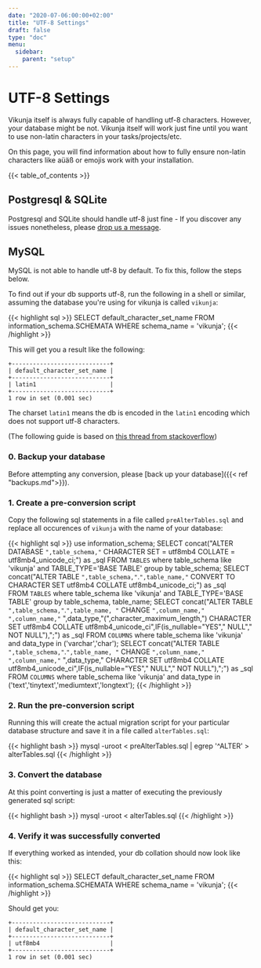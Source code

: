 ```yaml
---
date: "2020-07-06:00:00+02:00"
title: "UTF-8 Settings"
draft: false
type: "doc"
menu:
  sidebar:
    parent: "setup"
---
```


# UTF-8 Settings

Vikunja itself is always fully capable of handling utf-8 characters.
However, your database might be not. 
Vikunja itself will work just fine until you want to use non-latin characters in your tasks/projects/etc.

On this page, you will find information about how to fully ensure non-latin characters like aüäß or emojis work 
with your installation.

{{< table_of_contents >}}

## Postgresql & SQLite

Postgresql and SQLite should handle utf-8 just fine - If you discover any issues nonetheless, please 
[drop us a message](https://vikunja.io/contact/).

## MySQL

MySQL is not able to handle utf-8 by default.
To fix this, follow the steps below.

To find out if your db supports utf-8, run the following in a shell or similar, assuming the database 
you're using for vikunja is called `vikunja`:

{{< highlight sql >}}
SELECT default_character_set_name FROM information_schema.SCHEMATA WHERE schema_name = 'vikunja';
{{< /highlight >}}

This will get you a result like the following:

```
+----------------------------+
| default_character_set_name |
+----------------------------+
| latin1                     |
+----------------------------+
1 row in set (0.001 sec)
```

The charset `latin1` means the db is encoded in the `latin1` encoding which does not support utf-8 characters.

(The following guide is based on [this thread from stackoverflow](https://dba.stackexchange.com/a/104866))

### 0. Backup your database

Before attempting any conversion, please [back up your database]({{< ref "backups.md">}}).

### 1. Create a pre-conversion script

Copy the following sql statements in a file called `preAlterTables.sql` and replace all occurences of `vikunja` with 
the name of your database:

{{< highlight sql >}}
use information_schema;
SELECT concat("ALTER DATABASE `",table_schema,"` CHARACTER SET = utf8mb4 COLLATE = utf8mb4_unicode_ci;") as _sql 
FROM `TABLES` where table_schema like 'vikunja' and TABLE_TYPE='BASE TABLE' group by table_schema;
SELECT concat("ALTER TABLE `",table_schema,"`.`",table_name,"` CONVERT TO CHARACTER SET utf8mb4 COLLATE utf8mb4_unicode_ci;") as _sql  
FROM `TABLES` where table_schema like 'vikunja' and TABLE_TYPE='BASE TABLE' group by table_schema, table_name;
SELECT concat("ALTER TABLE `",table_schema,"`.`",table_name, "` CHANGE `",column_name,"` `",column_name,"` ",data_type,"(",character_maximum_length,") CHARACTER SET utf8mb4 COLLATE utf8mb4_unicode_ci",IF(is_nullable="YES"," NULL"," NOT NULL"),";") as _sql 
FROM `COLUMNS` where table_schema like 'vikunja' and data_type in ('varchar','char');
SELECT concat("ALTER TABLE `",table_schema,"`.`",table_name, "` CHANGE `",column_name,"` `",column_name,"` ",data_type," CHARACTER SET utf8mb4 COLLATE utf8mb4_unicode_ci",IF(is_nullable="YES"," NULL"," NOT NULL"),";") as _sql 
FROM `COLUMNS` where table_schema like 'vikunja' and data_type in ('text','tinytext','mediumtext','longtext');
{{< /highlight >}}

### 2. Run the pre-conversion script

Running this will create the actual migration script for your particular database structure and save it in a file called `alterTables.sql`:

{{< highlight bash >}}
mysql -uroot < preAlterTables.sql | egrep '^ALTER' > alterTables.sql
{{< /highlight >}}

### 3. Convert the database

At this point converting is just a matter of executing the previously generated sql script:

{{< highlight bash >}}
mysql -uroot < alterTables.sql
{{< /highlight >}}

### 4. Verify it was successfully converted

If everything worked as intended, your db collation should now look like this:

{{< highlight sql >}}
SELECT default_character_set_name FROM information_schema.SCHEMATA WHERE schema_name = 'vikunja';
{{< /highlight >}}

Should get you:

```
+----------------------------+
| default_character_set_name |
+----------------------------+
| utf8mb4                    |
+----------------------------+
1 row in set (0.001 sec)
```
